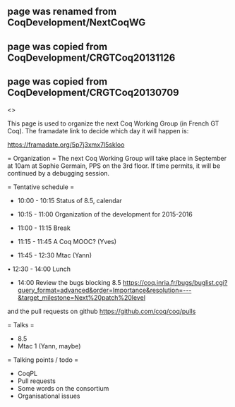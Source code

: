 ## page was renamed from CoqDevelopment/NextCoqWG
## page was copied from CoqDevelopment/CRGTCoq20131126
## page was copied from CoqDevelopment/CRGTCoq20130709
<<TableOfContents>>

This page is used to organize the next Coq Working Group (in French GT Coq).
The framadate link to decide which day it will happen is:

  https://framadate.org/5p7j3xmx7l5skloo

= Organization =
The next Coq Working Group will take place in September at 10am at Sophie Germain, PPS on the 3rd floor. If time permits, it will be continued by a debugging session.

= Tentative schedule =
* 10:00 - 10:15
Status of 8.5, calendar

* 10:15 - 11:00
Organization of the development for 2015-2016

* 11:00 - 11:15
Break

* 11:15 - 11:45
A Coq MOOC? (Yves)

* 11:45 - 12:30
Mtac (Yann)

• 12:30 - 14:00
Lunch

* 14:00
Review the bugs blocking 8.5
https://coq.inria.fr/bugs/buglist.cgi?query_format=advanced&order=Importance&resolution=---&target_milestone=Next%20patch%20level

and the pull requests on github
https://github.com/coq/coq/pulls

= Talks =
 * 8.5
 * Mtac 1 (Yann, maybe)

= Talking points / todo =
 * CoqPL
 * Pull requests
 * Some words on the consortium
 * Organisational issues
